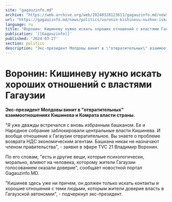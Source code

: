 ```yaml
---
site: "gagauzinfo.md"
archive: "https://web.archive.org/web/20240328123611/gagauzinfo.md/news/politics/voronin-kishinevu-nuzhno-iskat-horoshih-otnoshenii-s-vlastyami-gagauzii"
url: "https://gagauzinfo.md/news/politics/voronin-kishinevu-nuzhno-iskat-horoshih-otnoshenii-s-vlastyami-gagauzii"
language: ru
title: "Воронин: Кишиневу нужно искать хороших отношений с властями Гагаузии"
publication: '[[Gagauzinfo]]'
published: '2024-03-27'
section: politics
description: "Экс-президент Молдовы винит в \"отвратительных\" взаимоотношениях Кишинева и Комрата власти страны."
---
```


# Воронин: Кишиневу нужно искать хороших отношений с властями Гагаузии

**Экс-президент Молдовы винит в "отвратительных" взаимоотношениях Кишинева и Комрата власти страны.**

"Я уже дважды встречался с вновь избранным башканом. Ее и Народное собрание заблокировали центральные власти Кишинева. И вообще отношение к Гагаузии отвратительное. Вы знаете о проблеме возврата НДС экономическим агентам. Башкана никак не назначают членом правительства", - заявил в эфире TVC 21 Владимир Воронин.

По его словам, "есть и другие вещи, которые психологически, морально, влияют на человека, которому жители Гагаузии голосованием оказали доверие", сообщает новостной портал Gagauzinfo.MD.

"Кишинев здесь уже ни причем, он должен только искать контакты и хорошие отношения с теми людьми, которым жители доверие власть в Гагаузской автономии", - подчеркнул экс-президент.
